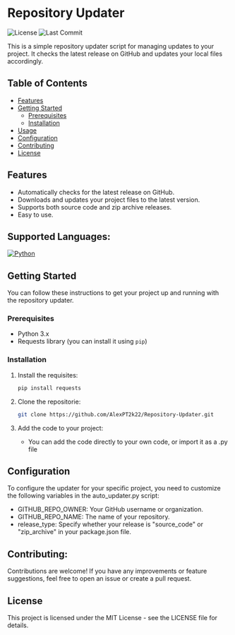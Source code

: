 # Repository Updater

![License](https://img.shields.io/github/license/AlexPT2k22/Auto-Updater)
![Last Commit](https://img.shields.io/github/last-commit/AlexPT2k22/Auto-Updater)

This is a simple repository updater script for managing updates to your project. It checks the latest release on GitHub and updates your local files accordingly.

## Table of Contents

- [Features](#features)
- [Getting Started](#getting-started)
  - [Prerequisites](#prerequisites)
  - [Installation](#installation)
- [Usage](#usage)
- [Configuration](#configuration)
- [Contributing](#contributing)
- [License](#license)

## Features

- Automatically checks for the latest release on GitHub.
- Downloads and updates your project files to the latest version.
- Supports both source code and zip archive releases.
- Easy to use.

## Supported Languages:

[![Python](https://img.shields.io/badge/Python-3.7%2B-blue)](https://www.python.org/)

## Getting Started

You can follow these instructions to get your project up and running with the repository updater.

### Prerequisites

- Python 3.x
- Requests library (you can install it using `pip`)

### Installation

1. Install the requisites:

   ```bash
   pip install requests

2. Clone the repositorie:

   ```bash
   git clone https://github.com/AlexPT2k22/Repository-Updater.git
   
3. Add the code to your project:
    - You can add the code directly to your own code, or import it as a .py file

## Configuration

To configure the updater for your specific project, you need to customize the following variables in the auto_updater.py script:

- GITHUB_REPO_OWNER: Your GitHub username or organization.
- GITHUB_REPO_NAME: The name of your repository.
- release_type: Specify whether your release is "source_code" or "zip_archive" in your package.json file.

## Contributing:

Contributions are welcome! If you have any improvements or feature suggestions, feel free to open an issue or create a pull request.

## License

This project is licensed under the MIT License - see the LICENSE file for details.
